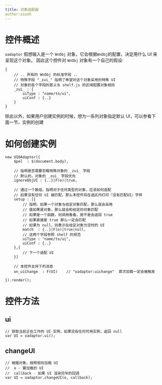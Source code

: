 ```yaml
---
title: 对象适配器
author:zozoh
---
```


# 控件概述

`oadaptor` 假想输入是一个 `WnObj` 对象，它会根据`WnObj`的配置，决定用什么 UI 来呈现这个对象。 因此这个控件对 `WnObj` 对象有一个自己的假设:

```
{
    // .. 所有的 WnObj 的标准字段 ..
    // 特殊字段 "_zui_" 指明了希望对这个对象采用的特殊 UI
    // 对象的各个字段的意义与 shelf.js 的区域配置对象相同
    _zui_ : {
        uiType : "name/to/ui",
        uiConf : {..}
    }
}
```

除此以外，如果用户创建实例的时候，想为一系列对象指定默认 UI，可以参看下面一节，实例的创建

# 如何创建实例

```
new UIOAdaptor({
    $pel  : $(document.body),

    // 指明是否需要忽略特殊对象的 _zui_ 字段
    // 默认的，对象的 _zui_ 字段优先
    ignoreObjUI : {..}|F(o)|true,

    // 通过一个数组，指明对于任何类型的对象，应该如何适配
    // 如果没有任何 UI 被匹配，那么本控件将在选区内打印『没有匹配UI』字样
    setup : [{
        // 指明，如果一个对象与给定对象匹配，那么就会采用
        // 值如果是对象，那么就会和给定的对象匹配
        // 如果是一个函数，则调用看看，是不是会返回 true
        // 如果直接是 true 那么一定会匹配
        // 如果为 null，则表示在给定对象为空时的 UI
        match  : {..}|F(o)|true|null,
        // 这两个字段参照 shelf 的规范
        uiType : "name/to/ui",    
        uiConf : {..}
    },{
        // 下一个适配 UI
    }]

    // 本控件支持下列消息
    on_uiChange  : F(UI)    // "oadaptor:uichange"  首次加载一定会被触发

}).render();
```

# 控件方法

## ui

```
// 获取当前正在工作的 UI 实例，如果没有任何可用实例，返回 null
var UI = oadaptor.ui();
```

## changeUI

```
// 根据对象，按照规则加载 UI
//  o - 要加载的 UI
//  callback - 如果 UI 渲染完毕的回调
var UI = oadaptor.changeUI(o, callback);
```




